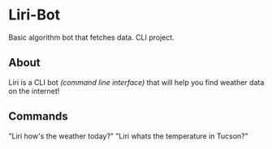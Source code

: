 # Liri-Bot
Basic algorithm bot that fetches data. CLI project. 

## About
Liri is a CLI bot *(command line interface)* that will help you find weather data on the internet!


## Commands
"Liri how's the weather today?"
"Liri whats the temperature in Tucson?"
